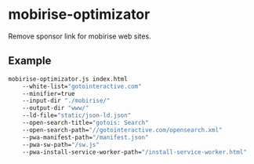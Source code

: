 # mobirise-optimizator

Remove sponsor link for mobirise web sites.

## Example
```bash
mobirise-optimizator.js index.html 
    --white-list="gotointeractive.com" 
    --minifier=true 
    --input-dir "./mobirise/" 
    --output-dir "www/"
    --ld-file="static/json-ld.json" 
    --open-search-title="gotois: Search" 
    --open-search-path="//gotointeractive.com/opensearch.xml" 
    --pwa-manifest-path="/manifest.json" 
    --pwa-sw-path="/sw.js" 
    --pwa-install-service-worker-path="/install-service-worker.html" 
```
